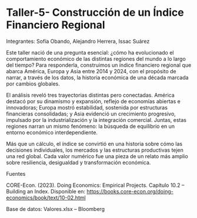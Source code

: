 # Taller-5- Construcción de un Índice Financiero Regional
Integrantes: Sofía Obando, Alejandro Herrera, Issac Suárez

Este taller nació de una pregunta esencial: ¿cómo ha evolucionado el comportamiento económico de las distintas regiones del mundo a lo largo del tiempo? Para responderla, construimos un índice financiero regional que abarca América, Europa y Asia entre 2014 y 2024, con el propósito de narrar, a través de los datos, la historia económica de una década marcada por cambios globales.

El análisis reveló tres trayectorias distintas pero conectadas. América destacó por su dinamismo y expansión, reflejo de economías abiertas e innovadoras; Europa mostró estabilidad, sostenida por estructuras financieras consolidadas; y Asia evidenció un crecimiento progresivo, impulsado por la industrialización y la integración comercial. Juntas, estas regiones narran un mismo fenómeno: la búsqueda de equilibrio en un entorno económico interdependiente.

Más que un cálculo, el índice se convirtió en una historia sobre cómo las decisiones individuales, los mercados y las estructuras productivas tejen una red global. Cada valor numérico fue una pieza de un relato más amplio sobre resiliencia, desigualdad y transformación económica.

Fuentes

CORE-Econ. (2023). Doing Economics: Empirical Projects. Capítulo 10.2 – Building an Index. Disponible en: https://books.core-econ.org/doing-economics/book/text/10-02.html

Base de datos: Valores.xlsx – Bloomberg
